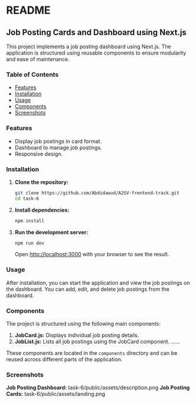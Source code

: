 # README

## Job Posting Cards and Dashboard using Next.js

This project implements a job posting dashboard using Next.js. The application is structured using reusable components to ensure modularity and ease of maintenance.

### Table of Contents

- [Features](#features)
- [Installation](#installation)
- [Usage](#usage)
- [Components](#components)
- [Screenshots](#screenshots)

### Features

- Display job postings in card format.
- Dashboard to manage job postings.
- Responsive design.

### Installation

1. **Clone the repository:**

   ```bash
   git clone https://github.com/Abdidawud/A2SV-frontend-track.git
   cd task-6
   ```

2. **Install dependencies:**

   ```bash
   npm install
   ```

3. **Run the development server:**
   ```bash
   npm run dev
   ```
   Open [http://localhost:3000](http://localhost:3000) with your browser to see the result.

### Usage

After installation, you can start the application and view the job postings on the dashboard. You can add, edit, and delete job postings from the dashboard.

### Components

The project is structured using the following main components:

1. **JobCard.js:** Displays individual job posting details.
2. **JobList.js:** Lists all job postings using the JobCard component.
   ......

These components are located in the `components` directory and can be reused across different parts of the application.

### Screenshots

**Job Posting Dashboard:**
task-6/public/assets/description.png
**Job Posting Cards:**
task-6/public/assets/landing.png
